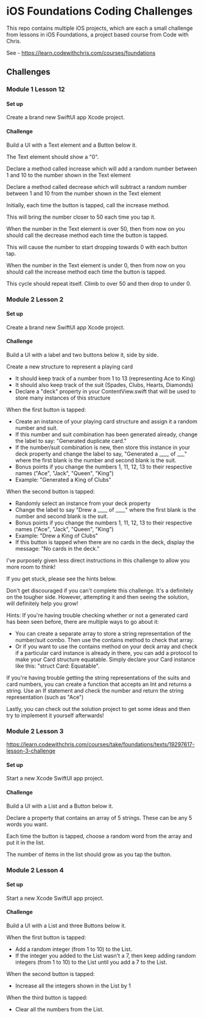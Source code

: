 # iOS Foundations Coding Challenges
This repo contains multiple iOS projects, which are each a small challenge from lessons in iOS Foundations, a project based course from Code with Chris.

See - https://learn.codewithchris.com/courses/foundations

## Challenges

### Module 1 Lesson 12
#### Set up

Create a brand new SwiftUI app Xcode project.

#### Challenge

Build a UI with a Text element and a Button below it.

The Text element should show a "0".

Declare a method called increase which will add a random number between 1 and 10 to the number shown in the Text element

Declare a method called decrease which will subtract a random number between 1 and 10 from the number shown in the Text element

Initially, each time the button is tapped, call the increase method.

This will bring the number closer to 50 each time you tap it.

When the number in the Text element is over 50, then from now on you should call the decrease method each time the button is tapped.

This will cause the number to start dropping towards 0 with each button tap.

When the number in the Text element is under 0, then from now on you should call the increase method each time the button is tapped.

This cycle should repeat itself. Climb to over 50 and then drop to under 0.

### Module 2 Lesson 2

#### Set up

Create a brand new SwiftUI app Xcode project.

#### Challenge

Build a UI with a label and two buttons below it, side by side.

Create a new structure to represent a playing card
- It should keep track of a number from 1 to 13 (representing Ace to King)
- It should also keep track of the suit (Spades, Clubs, Hearts, Diamonds)
- Declare a "deck" property in your ContentView.swift that will be used to store many instances of this structure

When the first button is tapped:
- Create an instance of your playing card structure and assign it a random number and suit.
- If this number and suit combination has been generated already, change the label to say: "Generated duplicate card."
- If the number/suit combination is new, then store this instance in your deck property and change the label to say, "Generated a ____ of ___" where the first blank is the number and second blank is the suit.
- Bonus points if you change the numbers 1, 11, 12, 13 to their respective names ("Ace", "Jack", "Queen", "King")
- Example: "Generated a King of Clubs"

When the second button is tapped:
- Randomly select an instance from your deck property
- Change the label to say "Drew a ____ of ____" where the first blank is the number and second blank is the suit.
- Bonus points if you change the numbers 1, 11, 12, 13 to their respective names ("Ace", "Jack", "Queen", "King")
- Example: "Drew a King of Clubs"
- If this button is tapped when there are no cards in the deck, display the message: "No cards in the deck."

I've purposely given less direct instructions in this challenge to allow you more room to think!

If you get stuck, please see the hints below.

Don't get discouraged if you can't complete this challenge. It's a definitely on the tougher side. However, attempting it and then seeing the solution, will definitely help you grow!

Hints:
If you're having trouble checking whether or not a generated card has been seen before, there are multiple ways to go about it:
- You can create a separate array to store a string representation of the number/suit combo. Then use the contains method to check that array.
- Or if you want to use the contains method on your deck array and check if a particular card instance is already in there, you can add a protocol to make your Card structure equatable. Simply declare your Card instance like this: "struct Card: Equatable".

If you're having trouble getting the string representations of the suits and card numbers, you can create a function that accepts an Int and returns a string. Use an If statement and check the number and return the string representation (such as "Ace")

Lastly, you can check out the solution project to get some ideas and then try to implement it yourself afterwards!

### Module 2 Lesson 3
https://learn.codewithchris.com/courses/take/foundations/texts/19297617-lesson-3-challenge

#### Set up

Start a new Xcode SwiftUI app project.

#### Challenge

Build a UI with a List and a Button below it.

Declare a property that contains an array of 5 strings. These can be any 5 words you want.

Each time the button is tapped, choose a random word from the array and put it in the list.

The number of items in the list should grow as you tap the button. 

### Module 2 Lesson 4

#### Set up

Start a new Xcode SwiftUI app project.

#### Challenge

Build a UI with a List and three Buttons below it.

When the first button is tapped:
- Add a random integer (from 1 to 10) to the List.
- If the integer you added to the List wasn't a 7, then keep adding random integers (from 1 to 10) to the List until you add a 7 to the List.

When the second button is tapped:
- Increase all the integers shown in the List by 1

When the third button is tapped:
- Clear all the numbers from the List.

